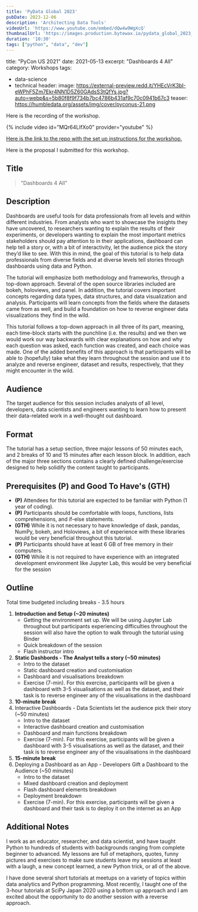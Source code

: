 ```yaml
---
title: 'PyData Global 2023'
pubDate: 2023-12-06
description: 'Architecting Data Tools'
videoUrl: 'https://www.youtube.com/embed/dQw4w9WgXcQ'
thumbnailUrl: 'https://images.production.bytewax.io/pydata_global_2023_519c788d2c.png'
duration: '10:30'
tags: ["python", "data", "dev"]
---
```

title: "PyCon US 2021"
date: 2021-05-13
excerpt: "Dashboards 4 All"
category: Workshops
tags:
  - data-science
  - technical
header:
  image: https://external-preview.redd.it/YHEcVrK3bI-eWPhF5Zm7Ekr4NN1D5Z60GAdsS3tQfYs.jpg?auto=webp&s=5b80f8f9f734b7bc4786b431af9c70c0941b67c3
  teaser: https://humbledata.org/assets/img/cover/pyconus-21.png


Here is the recording of the workshop.

{% include video id="MQr64LIfXo0" provider="youtube" %}

[Here is the link to the repo with the set up instructions for the workshop.](https://github.com/ramonpzg/pycon21-dashboards-4-all)

Here is the proposal I submitted for this workshop.

## Title

> "Dashboards 4 All"

## Description

Dashboards are useful tools for data professionals from all levels and within different industries. From analysts who want to showcase the insights they have uncovered, to researchers wanting to explain the results of their experiments, or developers wanting to explain the most important metrics stakeholders should pay attention to in their applications, dashboard can help tell a story or, with a bit of interactivity, let the audience pick the story they’d like to see. With this in mind, the goal of this tutorial is to help data professionals from diverse fields and at diverse levels tell stories through dashboards using data and Python.

The tutorial will emphasize both methodology and frameworks, through a top-down approach. Several of the open source libraries included are bokeh, holoviews, and panel. In addition, the tutorial covers important concepts regarding data types, data structures, and data visualization and analysis. Participants will learn concepts from the fields where the datasets came from as well, and build a foundation on how to reverse engineer data visualizations they find in the wild.

This tutorial follows a top-down approach in all three of its part, meaning, each time-block starts with the punchline (i.e. the results) and we then we would work our way backwards with clear explanations on how and why each question was asked, each function was created, and each choice was made. One of the added benefits of this approach is that participants will be able to (hopefully) take what they learn throughout the session and use it to analyze and reverse engineer, dataset and results, respectively, that they might encounter in the wild.

## Audience

The target audience for this session includes analysts of all level, developers, data scientists and engineers wanting to learn how to present their data-related work in a well-thought out dashboard.

## Format

The tutorial has a setup section, three major lessons of 50 minutes each, and 2 breaks of 10 and 15 minutes after each lesson block. In addition, each of the major three sections contains a clearly defined challenge/exercise designed to help solidify the content taught to participants.

## Prerequisites (P) and Good To Have's (GTH)

- **(P)** Attendees for this tutorial are expected to be familiar with Python (1 year of coding). 
- **(P)** Participants should be comfortable with loops, functions, lists comprehensions, and if-else statements.
- **(GTH)** While it is not necessary to have knowledge of dask, pandas, NumPy, bokeh, and Holoviews, a bit of experience with these libraries would be very beneficial throughout this tutorial.
- **(P)** Participants should have at least 6 GB of free memory in their computers.
- **(GTH)** While it is not required to have experience with an integrated development environment like Jupyter Lab, this would be very beneficial for the session

## Outline

Total time budgeted including breaks - 3.5 hours

1. **Introduction and Setup (~20 minutes)**
   - Getting the environment set up. We will be using Jupyter Lab throughout but participants experiencing difficulties throughout the session will also have the option to walk through the tutorial using Binder
   - Quick breakdown of the session
   - Flash instructor intro
2. **Static Dashbords - The Analyst tells a story (~50 minutes)**
   - Intro to the dataset
   - Static dashboard creation and customisation
   - Dashboard and visualisations breakdown
   - Exercise (7-min). For this exercise, participants will be given a dashboard with 3-5 visualisations as well as the dataset, and their task is to reverse engineer any of the visualisations in the dashboard
3. **10-minute break**
4. Interactive Dashboards - Data Scientists let the audience pick their story (~50 minutes)
   - Intro to the dataset
   - Interactive dashboard creation and customisation
   - Dashboard and main functions breakdown
   - Exercise (7-min). For this exercise, participants will be given a dashboard with 3-5 visualisations as well as the dataset, and their task is to reverse engineer any of the visualisations in the dashboard
5. **15-minute break**
6. Deploying a Dashboard as an App - Developers Gift a Dashboard to the Audience (~50 minutes)
   - Intro to the dataset
   - Mixed dashboard creation and deployment
   - Flash dashboard elements breakdown
   - Deployment breakdown
   - Exercise (7-min). For this exercise, participants will be given a dashboard and their task is to deploy it on the internet as an App

## Additional Notes

I work as an educator, researcher, and data scientist, and have taught Python to hundreds of students with backgrounds ranging from complete beginner to advanced. My lessons are full of metaphors, quotes, funny pictures and exercises to make sure students leave my sessions at least with a laugh, a new concept learned, a new Python trick, or all of the above.

I have done several short tutorials at meetups on a variety of topics within data analytics and Python programming. Most recently, I taught one of the 3-hour tutorials at SciPy Japan 2020 using a bottom up approach and I am excited about the opportunity to do another session with a reverse approach.
